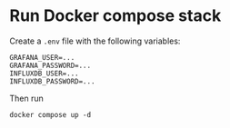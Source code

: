 # Run Docker compose stack

Create a `.env` file with the following variables:

```
GRAFANA_USER=...
GRAFANA_PASSWORD=...
INFLUXDB_USER=...
INFLUXDB_PASSWORD=...
```

Then run

```
docker compose up -d
```
